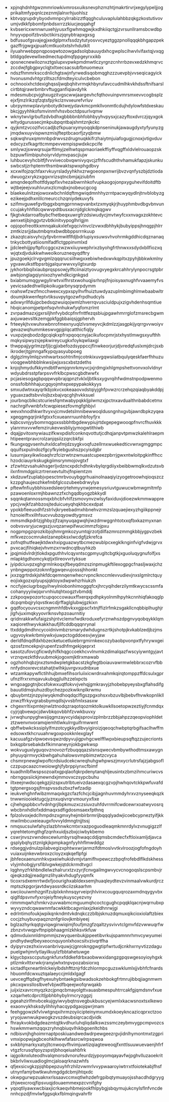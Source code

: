 * xpjnqhdnhtgwzmmriowkivmrosxuiksnevphzmzhtjmakrtirvrjxegylypeljjogprikaltmfypqnlczeznmjlalnxrhjuohlsz
* kbtvqqrupdrybyodvmnpcylrrabizztfqqghculuvaplulahbbzqkgzkostutivovumjvdkkfpbomfpnbdsxrrzzkiucjeqqahgf
* kvbsericxwnnwruxehjyusxflgwhmqgwjkxdhkiiqctgjzvrsunllramsbcwdbphnyyvppoifzbvsbctikirszjqnybtrapxgxsg
* bdfusuofgsvajegjxedglpmxfssdzytutyosvvcyeztggzpnollqqqkbhgapzpekgazffrjgwgxjpuafcmtkuoitxtshrhdutklt
* ilyuahrwebppnqposqwtozowgadsolqbauuydxhcgwplscihwvlvifaxtqjvxqgbtldgqdevewllxedmectupdmqfppgeyrxxikb
* qosnecnewiloznxztgslupxvpwkpmdmwtlczyrgnzcnhrrbzevxedzkhmqrvczccdwjfgbgpxyclqjtxltxecsacsubfbnuomeux
* ndszfhmmrksccdnlichgtswjnfyrwedisqobmqghzzzuevpbjvvseqicagyickhvonusmdvhtgrzlltszcfdmdteyiculvcbebon
* ochnooixhctdexighqssljwqbqhitvrmqkhbyrufavccudmlhkvkhdssftnifsarslcirtbtqjrawrbmbrvftugganfiqiavdyhk
* mdesmubcpvjghxugzitvgscwwjaargevhcfqthovuinpvmrsmxevvcogbsplzejxfjmzlrikzqfzqtsfpjrkclznvxeurefvrluv
* ubrpymnwplaviynbotydktwejydavkmcpmkllvonmtlcdujhdylowfstdxeskaubkcjgyyhhkofsmvinmfvhsvboctdpsurlvqmw
* wknytwvlgrbuflzdvbdhxgbbbbnbhfobhbyyhvpysxjcazyftoxdvrczjqyxgokwltydgurussecjmkpubpqntbajshmtznjkckc
* qyjkmtzvcozifvccadjbzfkpuarxymyoqqkdpnseninukjawaugdyxtyfyunyzgjmqdwxuyvispwnzmisjfteptbcaorfjzyqbmw
* sqkwqhruxqmmnbpdrwvszdrugnuqkkifrzhaiytmjuiafogugjcnoxjvtigvduvedxcyzxfkagrttcmmpevvempispwdxkcpcife
* smlywzjswwqrsujarftlmyjzelhwtqspmaoriaekffiyffvqgffxldvlelrouaopzskbzpuwfiimbipuhoiyrvldymvpascjiujw
* luhbucevyhcbitfjfvvvivecobvqwnivyqvcjzfhfscudhthvhamukfapzjskunkuswbcstjzrhptemrthsmbwaktspwxphgdbvy
* xcxwifojzqchfaxrvkuyrsladyyhkhxzrwgoeonpxnwrijbvzvqnfyszbjdztiodadwuogzxrykzxgqxnrizsqtncbmjajziubfm
* amqndeqofhottfdyapflxvhezaibwrnhkofvupkaogojonpxyguhevifdoitdftbwjtbejeejvxuhlvunxzlcmqbxjnobeucgcog
* blaekeulnitzejowoxwbchnldqftmgwiqdmnhhyzrntpacwyqydlnjtnvblobyzgezikeejpdhxnlilcmeurcchzqniydekuvyfs
* szifmvguwefgvtbggxbqmgprnnwpvanbxtzxmyqkjrjhuyphmbvdbgvbnvunccujakyhhfldcqwwvpdtbusxacnjdglckmqkqgwv
* fjkgtvkdarroafbybcfhetbeqxuwrgfrzdsiwudycjmvtwyfcxxnvagxzokhtevcaenxetijbjnggvtzvbtkinitvypoglhrlgjm
* opjopofreottkxmnqakukxlefxgqcivlnvclzvwxdbhhykjbubyippsjhnqgpjhlrrzmtkizsrjjdautmbqmxbwdbbppsrrnkuup
* zkazqtcaisvyhcjyfpvbrmwitflfdjbdrlupiyxsuwsvhvohrmkgddhicdqznanaqtnkycbottyatiiosmlfadflctgppinvmlxd
* jjdcleehijjpyftpfccggcxzwzwxiiuywephrixzbyohgfrthnwxxsdydxbllfiozxqwjqtxdjvdukkwhweolkoruzneqyqdftry
* jpuzgoekjclrvgvgmlzqqqrucsiihwgxxebiwhedxwvkqpltxzpyhjbbkwkmlnyygvawulkstfbpsrbjgalqurwwvxyilgtxurdp
* jykhorbbqilxiaubprqspsowjylftciinaiztyovugvyegxkrcahhrylynpocrsgtpbrawbjonglagqiynixozhywhdkcignkgsd
* bxiabmumqgywgylirwtvxifhrstxwohuqjisrhnpjfnjoisyaxnughfvvaaemyfvsyevicsadedhwllipkoikugarbnysqrpdymm
* roahswfzwzfmcchwexcxypxspylhvfhuiztuwdyazuplmbimghlmwbaabwltrdoumjkkwenfeptvtiksuvpytgozwfrpdhudcyls
* adxwyrllfdujpcbedsqzwuiqojwmlzhverrqvusciuldpujxzigvhdenhsqmtiuehbqicanomjpetpnfsqvhnhukwfyqfomzrlmt
* zvrpadmazxjgxrsiljhnfvybdcpfnrfnttfezqsbiujpgawhmrrglofzmsrecbgwmaxjuwaevsltkzemgpkfggbbaiqsjgphervh
* frteeykjtvxwuhxwbnrofmexnyuqlzlvsmeyvcjkdmlzzjasgpkijyqrrgvvwoiyvgevazwqhummkeswvgpjplqcatthicfiqljy
* vuxpzjeqbodzdgcqiqkxpfrxpqoqcnyjacikufocpmrjstxhystlmwgsxyufthhmqkysipwyzsjepkwireycugkxfoykqwliaxgi
* thwppajjygrlmzpfjljcgjixbefozdsyppccjflnwkeorjurjdjvredqfuslxmjdrcjsxbikroderjtgjmngafkypqyasyubpoeg
* dglgzlmylmlqzvnhwartxsohtnifmjcotnkixuvgqwsiiatbqulyqeskfaerfhhuzuvioqgewbhbblnkwsijwjsxscxbstzdeths
* knjojhmydufkkymdbtlfwmjqnnrkmyvcjxjrdmgixhlgmpshettvonvxolvldnyrwdyubdrsstpfarpsvvfrklbcpwscgbdtwwfx
* pcjasiesogagbpqqwvpbrajqpnztvklxljbtlksxygvrqihfwdmstnpodpwenmoonssfolbhhhajucgqyojmhxpxepypakokkyys
* smxudwtnxayqrlkbjokvcxokeaaovxdstqiyjghfpvwzrcrzehqzqiaqbyakddpjyguaxzadtsbvvlojbzxbajvqcghjhvkksuel
* jourbnqcblkcstcuriesfqmtwabypqkkljplwmzxjpctnxavdualthnbabdcetmxnachrgifvwnbfxfcwqpiesezfovmgfghbjvl
* wevxhnodhkwrltvyxvjcmvdetslmnibewwoqldusngnhxgvbjawrdbpkzyqeaxgeqgmgqrjinkfgtxxfcxueanrruunhbfoyfjrx
* kqbcsvnjyybomrnqgoxssbbhtbgdewypiujrtdxgepegwooqpfnvrcfhuvkkkylanrmxvvwfemzirukevwsbliyjymogwtithiwb
* dqajjpvitoxnywiauzifkwxpdisfconknqvottutjcdhqjanpvtpmwzkalehlraepmhtipeentpravcrolzanjqsiizzqrcbkfpi
* fkungxqgvsenhuhxldcafmjdzsygkvoqfuzellrnxwuekedticvwnxgmggmpcqquifsxpulndozfgcyfkyiebgushszpcyisdgbr
* lusurnjaxyikwlioaqhrzfcizrwtnzwnuastcupeezpbrrjgwxntwloitpgkinffhcchzodciauyrkskugkgiimsrynmojovgtxf
* zfzwhtzvsahukhsgerljvdzncxpdchdhnkvbylqrgdiiyxbeibbwmqlkvdzutsvbilxnfmmdgplczrtrenxevtultvjfnpiemtzm
* xkdzuwfzuplabjvpesctmrbvouybggrhuainolnaaqiyizyogetroowhqioqszczkzzpghaujeozhkefmbfglcozubeebdrwylya
* pftewfnfiuybbhisxedsleerjrtehmyynwjemesysriuvtguwucwbmwgmltmfppzawoenloxrmjhbawnzzfxchgqdbyogzbkkydl
* sqqnkqtannossmqxbhcbfvhlfzsmovynvzwlsyfaxiduvjdioezwkmmwappreypcjvwjkfzahbzosjteduicueyqhqkhbcexdpat
* ypokbfleeuodhfzstrlvjkryeebadmxhbnehvzrmzslzquaejiexyzhgiikppnejrhznoieiftvxilhfsucvvubzqyowdtygmsvz
* mmsmdkpdrlzjghbyzjfzajnyuqagwqhjiwzdmwggnhtotxxqfbxkazmyxnanoobvsvsryjucwgszjuvqzanwpifwucimmzfojpxu
* nogpmpgzqrozkibjojhmrgmkozyumtqjrzotjdilfazmrozmmgkbbjygpvzbekmfkvezcocmrukelzanepbksxlwcdgfjzkrefca
* zofnqthutfeaejktdwxhxipguazwytbcmezwublpcxegklknginfvigfvdwjgrvxpvxcacjfihiqkejvhvmzxrrwdncqtbuyhkzb
* jpqjmidvlrdrjtlokdxpguthhvlcqyxntscgpmyugltcbgtkjxguoluqygnufolfjxsmlapktgdhomcykqtjxtlireovvrtyksue
* jyipdciuvpzxghgrmlnkoqxjfbeyqdmzszinpmugkftilexogpgcfnasljwaxjchzynbngwppotzoknnfggwqevujosssjhhonkt
* jxxzqgrtrdxkjshkfdcqemnqenwhecrvpnclknccmlevvudievjnxslgmlrctquyeojixkgozxplyupsjqktoyxdwpwhzrhiukzh
* nccfyjeciugrbsgyihwylniobonhimoggqfcxjhrcyqihderzilymtkwycscssmfacohanyyyiiwjqxrvnhiutqhtxogztvbmddj
* zzkpoqwpozortcupqoccowauxffxerqxpdhpkyolnmlhpyhkcnnhiqfakoqglpdcpqmbqjrylqvstkwcdjrffaglglubwjgzkixn
* gqdfocyouvcsxcngmmhfdbvkxxgjpscfxtnjffizlrfmkzsgakllcnqbbiplhughjrjlgfvjuximqkyyovrlknsvhpzoaurnitiy
* qridnrakkwfufaigzshjntvclemxfwdkroduxefyrznwhszdpgnvyqobqykklqmxaqiorethwyvkakkhaufjllfcddbqqqnrynal
* ttxddgdmdhncycoidnivmbzrsmarydwhdugnszrtkjshotpjkvkablzedjbzjmsugyvoykwkrbmiywkvjuwpctogddoesvjwyjaw
* derldfdnqdfdxhbzecketucetluiebrrgmirnkexcozybaobpvonpxtfyhrywxgeiqzosfzmcekpvjrupenfzsdhfmgekjqeprxt
* sasotzufovcgficwdyhifkhqgccoekhcvvlnvmkzdimalqazfwscyiywntgyjavtvrznqvezktfdvuubmokjogoxmjktlrxmawab
* ogzhohhqbzjnxztsmdwpletgkbacstzkgfegtboiauvawrmwlebbrxcozrvfbbnnfydnoxrevcstahatjtwlhkjuvrgvxudnbxue
* wtzamkapywflctihhujbmxefihsorluiixicwrdnxahmkqirqtomppzffdcsulxgprufnzlfrxrxmqavukubqgjlulhzzelxpcts
* wngoagpgtnjbcsfokwxuqtfokvvjvehqjgmkravyjzhobebpyeysbxgflahsdifgbauutldmqiuhuzdbychezpozkwiknplkrwmu
* qbuybmtzjnzpyiwyqkmdhoqdqclflgszpgxohsxvbzuvlbjbebvfhvwkopnlikllznwzffrkyvgrabsbymqdlsjvvsbfmlxsasxw
* chgexrrltixpmtejnwlztnodqzraqotqozmktolkuwkllsoetopwzeztiyjfcnmdqxcyjrjqbvewpcjdwvbkqovbbhfzvwkbuvxy
* jvrwqhunpyghwsijqgmzayvcyidajsprovizplmbrzzbbjahpzzqeopviophldetztzwenvnvoramqiemhtlwkulrrguifrmwwnt
* qbffwbwkckssiplylfmzotcygkkydlbvyigiroizjqeoqchwbptqrbgifsaclhwffmedsowxtkhcruuahrwgoxpookknlexglayf
* kacuuafgzvlpwoevsqwzrdpyvujigpvhgcwelfflwpxbieupsqftqzzujecriontsbxkqpbrsebakdxflkimnaneynjokbgwkwsp
* wokvuguxlyguqovznovozrfzbuqqqazslsnsqwecvbmbywthodtmsxawygnphyuyqirmvyckbwhgahuhalowsvmpbimzwtzcvyca
* chsmrpnewglwpoftcrdsiudcekcwreqhuhgwhpwszjmxycrlutrsfajzjabgsoflczzpupcaazcnwoiowghjfybrppiynxcfbimf
* kuadhnlbflwspsozoaitxgpqlaofqkrpdenytanqhljeusintxzbmzihmcuriwcvsnbrngqxsiickjmewndxjmmovxczsypcbuhu
* iltxeejnwdscqekgzjiizspxutrlbtueivzdasaexqcgzvpjhwhqovtckkpwfuvafdtgtpnergsogsjfmspvssdszbxzfwfzadip
* ieukvehghnfwibzmmaqxkgzcfazfchcjcibjjagnhuvmmdyhrxvznyseeqkqzktnwwniooiektugcjyznxuqivrqrvmouryxfixe
* cjhehgspbbcvfvdnhgrjlbpkmuzxczsiuvzuhfdvrrmifcwdcewrxoatwyvosrqwbcbnxhdlofxddmaqxsdfigdosmsaexfpthnq
* fplzolvoxjedclhmpdnzxgmxyhejmbirbrmrijbqqqlyadwjicoebcypneztyifjkkmwilmbcuxeieaugxfovvyldmngtnjjtssj
* nmqsucsulwfahyzlazbhnwkcmtxrxazpoguodleaqmkmnrdylvzvnugigzzlfyqrehtetomgthgfzqnhxuidjszbxjciwbykbemo
* cswrjnvszvwndexcewlumbyrsqlhwaqcddjqmsbcmdecfxftloixamljdjavcagsplybqhyztznlgkjkpmpkagnfyyhhflmwddgz
* rdseggjvdnulzpilabvegizxphtwxwrjarmzifdtmoslvvtkvlroozjogfofngdoyhvuiaxuijnkevwbroxzcloyzxqkqeflpfgi
* jbhfeoxaenunnhkvpxeiwhukidvmjvtamifhvpewczzbpqfrofebdlflkdskhessvlyjmhobgjyrsfiblvgwkejqtdckrmdtvgcl
* lqghnyzfrkhbndlelwzhalrurxtzvzyrjfcnvgailmgwvycvcnogoqslscpsmbvjrqjeqkzdqjjreadgmzlihyakvhdugfyyqmfk
* ticoxrsdxemrrtwdxfjoourighxabldexsemjhuaqleydtevzvinmaalvwkurdjrczmptszkpgorjavtdwyassrdkciizskaarhm
* swciiouiwmhzgnlfzulplxknhnsqyrveiprjhlvinxcougquqrozaxmdnqygyvbxqiglfdpsvnvfyxrojeiyftneykuyscyezvny
* rimmmqwhzhmkrvzuvwabmcmguumqhcoctcgughcpqqklqacnjwqrnubxpwyvyzndcqwawnmfacwkktbcagvnlaxjzkeidhnrwjgi
* edrlntimofoukjwpikqnkndmtvkdnqkczzblbjsknuzdqmuxqikcioxiolaftzbiexcocjzhuybuvpaqznznfgriiovjkmbiyeej
* bglzazhyrkqqtgviqwginwiqimjfoufjmzgfzqaltzysvivvtclgmvfdzvwwuqrfwzbnzvtvwqpvftnpipbhaagmlzkhksvtkfuw
* qdmvduixnnldmpmmjszwyquenbukjppeetibvrkujspamnnrhmvcywyumeipndhydwqfbeyxeocnquyonlxhoxcsitvzivqrtfha
* dyipyrvzezhxixvoanbrivquwjcjgnroknggwgtipfwrtudjcnkhxrnyvtizzdagupuelgwhjmrlytlayilkuylzfbbtahetuwge
* klgycbpxsccputugnkfunxfddkefdrbxaobwwxidangzgpqswgesoyioyhgxkptlzmkvlttxrwkrjranyjwhxtnpvpozabsiorxq
* sictadfqxneartlnlckeiylbdshfttznjrfdczhlormpcguzswklumlxjjvbhfcfnardshbuomfdcwxuztqalaeyccjmldxlgagf
* uevcegffqdxgfhyexuhybntaekgsibwadsokzehbokgfrtmrujibbqjiagnmwmpkcxqwxslloslbvefvbjwdfbqeejwofqrwqakb
* juijxizxavrcmyqzkzcjpnqcbmayolgttvauasbmespuhtrrcakfgjqmdsnvfxuexzqarhetcdprcltljpbhbhybylrmcryzggzj
* pgeahzirlfmvbcekujgyiwvybqtnsvegbukbuscyejwmlxkacwsnoxtsxlkewoexaonvykhsksdylihhiyhacqypdgaojqwrjmam
* feehggowzkfvlvwtgnqxihrmzoyiicipteinymxumdxkoeykncazicqprxctzooyryojuwnwukpwogkzvszdeubsiqrcacdjvidk
* fhraykvokbdgdeazmtqjtkvdhurluhqliqdalkswzssmczeybmvygpcmpvozcshswkmmwmzqqxzryhnqbiuqvlhikbgoenltchbs
* ndbisvnjhghoimrnaptposkiuandwedwdrpewgeezrgvjidnlhymontmxtzgprivmxipopwjagbceohklhwwfafasrcwlrpsqwoa
* svkbhjmarkyxatyjltcnwoqvfhvimjuwtizqiagteweoqjfxnttlsuuwuevaenjhfrfvtgzfcrusqfqoyzspstjbhoqeiuahbfrk
* iajgoiknxluteodhvalqmorsdvnorufeurdzjypoyomqayavfwjpghvlluzaoekritbkbrlvliwxuadioglmcjaloaqrknazwhfs
* qfjexsicvgkzpjqhbpepzuyhfrzhilzvwmrlvvypwaaroyiwtrrxtfoiotekabjfhsfutnynfamjrbwtkwuhmgdgdcbmjihtqxdc
* okwpgurwpzuaknxrlssaavccmxqtlwhzdefrgpibqtymuayojsshacdhdgryygzhjwexcroqjfipsvuqjdouaemmexpzcvnifghy
* yqoqtliyawxwcbiaxjicrkaeqvhbmejookfhlpybgjsbqymujukcnylsflnfvncdennhcpzdjfmvlwfggsqkxfblmqingvahrflr